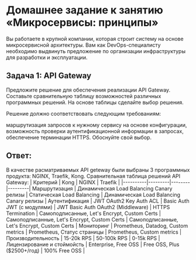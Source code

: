 # Домашнее задание к занятию «Микросервисы: принципы»
Вы работаете в крупной компании, которая строит систему на основе микросервисной архитектуры. Вам как DevOps-специалисту необходимо выдвинуть предложение по организации инфраструктуры для разработки и эксплуатации.

## Задача 1: API Gateway
Предложите решение для обеспечения реализации API Gateway. Составьте сравнительную таблицу возможностей различных программных решений. На основе таблицы сделайте выбор решения.

Решение должно соответствовать следующим требованиям:

маршрутизация запросов к нужному сервису на основе конфигурации,
возможность проверки аутентификационной информации в запросах,
обеспечение терминации HTTPS.
Обоснуйте свой выбор.

## Ответ:
В качестве расматриваемых API geteway были выбраны 3 программных продукта: NGINX, Traefik, Kong.
Сравнительная таблица решений API Gateway:
| Критерий | Kong |	NGINX |	Traefik |
|----------|---------|--------|---------|
Маршрутизация       | Динамическая  Load Balancing  Canary релизы |  Статическая  Load  Balancing | Динамическая  Load Balancing  Canary релизы |
Аутентификация      | JWT OAuth2 Key Auth ACL | Basic Auth JWT (с модулями) | JWT Basic Auth OAuth2 (Middleware) |
HTTPS Termination   | Самоподписанные, Let's Encrypt, Custom Certs | Самоподписанные, Let's Encrypt, Custom Certs | Самоподписанные, Let's Encrypt, Custom Certs |
Мониторинг          | Prometheus, Datadog, Custom metrics | Prometheus, Статус страницы | Prometheus, Custom metrics |
Производительность  | 15-20k RPS | 50-100k RPS | 0-15k RPS |
Лицензирование и стоймойсть  | Enterprise, Free OSS | Free OSS, Plus ($2500+/год) | 100% Free OSS |
